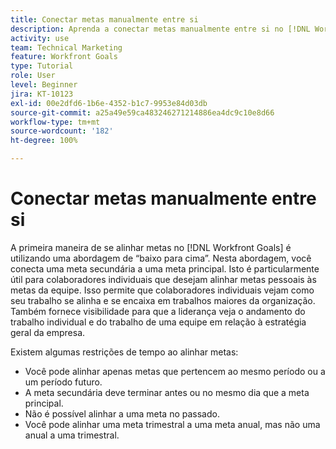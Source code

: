 ```yaml
---
title: Conectar metas manualmente entre si
description: Aprenda a conectar metas manualmente entre si no [!DNL Workfront Goals].
activity: use
team: Technical Marketing
feature: Workfront Goals
type: Tutorial
role: User
level: Beginner
jira: KT-10123
exl-id: 00e2dfd6-1b6e-4352-b1c7-9953e84d03db
source-git-commit: a25a49e59ca483246271214886ea4dc9c10e8d66
workflow-type: tm+mt
source-wordcount: '182'
ht-degree: 100%

---
```


# Conectar metas manualmente entre si

A primeira maneira de se alinhar metas no [!DNL Workfront Goals] é utilizando uma abordagem de “baixo para cima”. Nesta abordagem, você conecta uma meta secundária a uma meta principal. Isto é particularmente útil para colaboradores individuais que desejam alinhar metas pessoais às metas da equipe. Isso permite que colaboradores individuais vejam como seu trabalho se alinha e se encaixa em trabalhos maiores da organização. Também fornece visibilidade para que a liderança veja o andamento do trabalho individual e do trabalho de uma equipe em relação à estratégia geral da empresa.

Existem algumas restrições de tempo ao alinhar metas:

* Você pode alinhar apenas metas que pertencem ao mesmo período ou a um período futuro.
* A meta secundária deve terminar antes ou no mesmo dia que a meta principal.
* Não é possível alinhar a uma meta no passado.
* Você pode alinhar uma meta trimestral a uma meta anual, mas não uma anual a uma trimestral.
